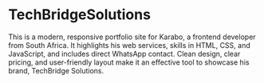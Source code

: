 # TechBridgeSolutions
This is a modern, responsive portfolio site for Karabo, a frontend developer from South Africa. It highlights his web services, skills in HTML, CSS, and JavaScript, and includes direct WhatsApp contact. Clean design, clear pricing, and user-friendly layout make it an effective tool to showcase his brand, TechBridge Solutions.

